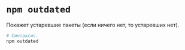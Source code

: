 # `npm outdated`

Покажет устаревшие пакеты (если ничего нет, то устаревших нет).

```bash
# Синтаксис.
npm outdated
```
